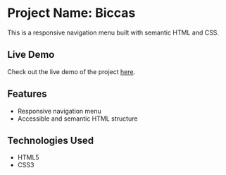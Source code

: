 # Project Name: Biccas 

This is a responsive navigation menu built with semantic HTML and CSS. 

## Live Demo

Check out the live demo of the project [here]( https://mosnad-web01.github.io/Ahmed-Al-Sanadi--Biccas-Figma/).

## Features

- Responsive navigation menu
- Accessible and semantic HTML structure

## Technologies Used

- HTML5
- CSS3
